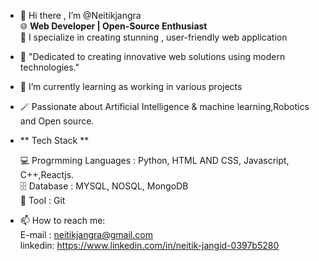 - 👋 Hi there , I’m @Neitikjangra <br>
  🌐 **Web Developer | Open-Source Enthusiast** <br>
 📓 I specialize in creating stunning , user-friendly web application
- 👀 "Dedicated to creating innovative web solutions using modern technologies."

- 🌱 I’m currently learning as working  in various projects 
-  🪄 Passionate about  Artificial Intelligence & machine learning,Robotics and Open source.
- ** Tech Stack **
  
  💻 Progrmming Languages : Python, HTML AND CSS, Javascript, C++,Reactjs.<br>
   🗄 Database : MYSQL, NOSQL, MongoDB <br>
   🚀 Tool : Git 
  
- 📫 How to reach me: <br>
     E-mail : neitikjangra@gmail.com <br>
     linkedin: https://www.linkedin.com/in/neitik-jangid-0397b5280

 

<!---
Neitikjangra/Neitikjangra is a ✨ special ✨ repository because its `README.md` (this file) appears on your GitHub profile.
You can click the Preview link to take a look at your changes.
--->
